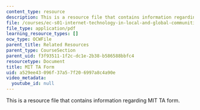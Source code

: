 ```yaml
---
content_type: resource
description: This is a resource file that contains information regarding MIT TA form.
file: /courses/ec-s01-internet-technology-in-local-and-global-communities-spring-2005-summer-2005/a529ee43096f37a57f206997a8c4a90e_MITEC_S01S05_mit_ta_form.pdf
file_type: application/pdf
learning_resource_types: []
ocw_type: OCWFile
parent_title: Related Resources
parent_type: CourseSection
parent_uid: f3f93511-1f2c-dc1e-2b38-b586588bbfc4
resourcetype: Document
title: MIT TA Form
uid: a529ee43-096f-37a5-7f20-6997a8c4a90e
video_metadata:
  youtube_id: null
---
```

This is a resource file that contains information regarding MIT TA form.

